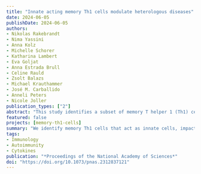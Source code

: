 ```yaml
---
title: "Innate acting memory Th1 cells modulate heterologous diseases"
date: 2024-06-05
publishDate: 2024-06-05
authors: 
- Nikolas Rakebrandt
- Nima Yassini
- Anna Kolz
- Michelle Schorer
- Katharina Lambert
- Eva Goljat
- Anna Estrada Brull
- Celine Rauld
- Zsolt Balazs
- Michael Krauthammer
- José M. Carballido
- Anneli Peters
- Nicole Joller
publication_types: ["2"]
abstract: "This study identifies a subset of memory T helper 1 (Th1) cells that influence subsequent immune responses regardless of specificity. These innate acting memory Th1 cells are recruited to inflammation sites, rapidly producing cytokines that modulate disease susceptibility. While they offer protection during infections, they can also accelerate autoimmune diseases such as multiple sclerosis."
featured: false
projects: [memory-th1-cells]
summary: "We identify memory Th1 cells that act as innate cells, impacting the immune response to unrelated diseases and potentially accelerating autoimmune conditions."
tags:
- Immunology
- Autoimmunity
- Cytokines
publication: "*Proceedings of the National Academy of Sciences*"
doi: "https://doi.org/10.1073/pnas.2312837121"
---
```

